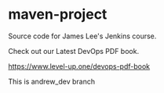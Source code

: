 # maven-project
Source code for James Lee's Jenkins course.

Check out our Latest DevOps PDF book.

https://www.level-up.one/devops-pdf-book

This is andrew_dev branch 
